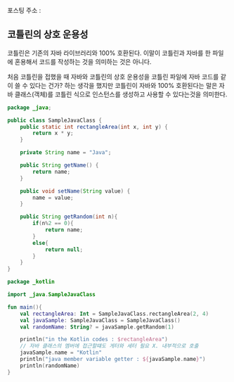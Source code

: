 포스팅 주소 : 

## 코틀린의 상호 운용성
코틀린은 기존의 자바 라이브러리와 100% 호환된다.
이말이 코틀린과 자바를 한 파일에 혼용해서 코드를 작성하는 것을 의미하는 것은 아니다.

처음 코틀린을 접했을 때 자바와 코틀린의 상호 운용성을 코틀린 파일에 자바 코드를 같이 쓸 수 있다는 건가? 하는 생각을 했지만 코틀린이 자바와 100% 호환된다는 말은 자바 클래스(객체)를 코틀린 식으로 인스턴스를 생성하고 사용할 수 있다는것을 의미한다.

``` java
package _java;

public class SampleJavaClass {
    public static int rectangleArea(int x, int y) {
        return x * y;
    }

    private String name = "Java";

    public String getName() {
        return name;
    }

    public void setName(String value) {
        name = value;
    }

    public String getRandom(int n){
        if(n%2 == 0){
            return name;
        }
        else{
            return null;
        }
    }
}
```

``` kotlin
package _kotlin

import _java.SampleJavaClass

fun main(){
    val rectangleArea: Int = SampleJavaClass.rectangleArea(2, 4)
    val javaSample: SampleJavaClass = SampleJavaClass()
    val randomName: String? = javaSample.getRandom(1)

    println("in the Kotlin codes : $rectangleArea")
    // 자바 클래스의 멤버에 접근할떄도 게터와 세터 필요 X. 내부적으로 호출
    javaSample.name = "Kotlin"
    println("java member variable getter : ${javaSample.name}")
    println(randomName)
}
```
